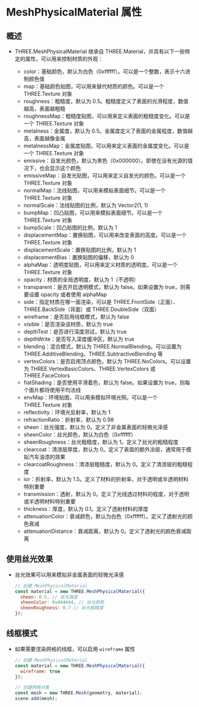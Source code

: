 # MeshPhysicalMaterial 属性

## 概述

+ THREE.MeshPhysicalMaterial 继承自 THREE.Material，并具有以下一些特定的属性，可以用来控制材质的外观：

  + color：基础颜色，默认为白色（0xffffff）。可以是一个整数，表示十六进制颜色值
  + map：基础颜色贴图，可以用来替代材质的颜色。可以是一个 THREE.Texture 对象
  + roughness：粗糙度，默认为 0.5。粗糙度定义了表面的光滑程度，数值越高，表面越粗糙
  + roughnessMap：粗糙度贴图，可以用来定义表面的粗糙度变化。可以是一个 THREE.Texture 对象
  + metalness：金属度，默认为 0.5。金属度定义了表面的金属程度，数值越高，表面越像金属
  + metalnessMap：金属度贴图，可以用来定义表面的金属度变化。可以是一个 THREE.Texture 对象
  + emissive：自发光颜色，默认为黑色（0x000000）。即使在没有光源的情况下，也会显示这个颜色
  + emissiveMap：自发光贴图，可以用来定义自发光的颜色。可以是一个 THREE.Texture 对象
  + normalMap：法线贴图，可以用来模拟表面细节。可以是一个 THREE.Texture 对象
  + normalScale：法线贴图的比例，默认为 Vector2(1, 1)
  + bumpMap：凹凸贴图，可以用来模拟表面细节。可以是一个 THREE.Texture 对象
  + bumpScale：凹凸贴图的比例，默认为 1
  + displacementMap：置换贴图，可以用来改变表面的高度。可以是一个 THREE.Texture 对象
  + displacementScale：置换贴图的比例，默认为 1
  + displacementBias：置换贴图的偏移，默认为 0
  + alphaMap：透明度贴图，可以用来定义材质的透明度。可以是一个 THREE.Texture 对象
  + opacity：材质的全局透明度，默认为 1（不透明）
  + transparent：是否开启透明模式，默认为 false。如果设置为 true，则需要设置 opacity 或者使用 alphaMap
  + side：指定材质在哪一面渲染，可以是 THREE.FrontSide（正面）、THREE.BackSide（背面）或 THREE.DoubleSide（双面）
  + wireframe：是否启用线框模式，默认为 false
  + visible：是否渲染该材质，默认为 true
  + depthTest：是否进行深度测试，默认为 true
  + depthWrite：是否写入深度缓冲区，默认为 true
  + blending：混合模式，默认为 THREE.NormalBlending。可以设置为 THREE.AdditiveBlending、THREE.SubtractiveBlending 等
  + vertexColors：是否启用顶点颜色，默认为 THREE.NoColors。可以设置为 THREE.VertexBasicColors、THREE.VertexColors 或 THREE.FaceColors
  + flatShading：是否使用平滑着色，默认为 false。如果设置为 true，则每个面片都将使用平均法线
  + envMap：环境贴图，可以用来模拟环境光照。可以是一个 THREE.Texture 对象
  + reflectivity：环境光反射率，默认为 1
  + refractionRatio：折射率，默认为 0.98
  + sheen：丝光强度，默认为 0。定义了非金属表面的轻微光泽感
  + sheenColor：丝光颜色，默认为白色（0xffffff）
  + sheenRoughness：丝光粗糙度，默认为 1。定义了丝光的粗糙程度
  + clearcoat：清漆层厚度，默认为 0。定义了表面的额外涂层，通常用于模拟汽车油漆的效果
  + clearcoatRoughness：清漆层粗糙度，默认为 0。定义了清漆层的粗糙程度
  + ior：折射率，默认为 1.5。定义了材料的折射率，对于透明或半透明材料特别重要
  + transmission：透射，默认为 0。定义了光线透过材料的程度，对于透明或半透明材料特别重要
  + thickness：厚度，默认为 0.1。定义了透射材料的厚度
  + attenuationColor：衰减颜色，默认为白色（0xffffff）。定义了透射光的颜色衰减
  + attenuationDistance：衰减距离，默认为 0。定义了透射光的颜色衰减距离

## 使用丝光效果

+ 丝光效果可以用来模拟非金属表面的轻微光泽感

  ```js
  // 创建 MeshPhysicalMaterial
  const material = new THREE.MeshPhysicalMaterial({
    sheen: 0.5, // 丝光强度
    sheenColor: 0x444444, // 丝光颜色
    sheenRoughness: 0.7 // 丝光粗糙度
  });
  ```

## 线框模式

+ 如果需要渲染网格的线框，可以启用 `wireframe` 属性

  ```js
  // 创建 MeshPhysicalMaterial
  const material = new THREE.MeshPhysicalMaterial({
    wireframe: true
  });

  // 创建网格对象
  const mesh = new THREE.Mesh(geometry, material);
  scene.add(mesh);
  ```
